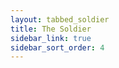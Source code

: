 ```yaml
---
layout: tabbed_soldier
title: The Soldier
sidebar_link: true
sidebar_sort_order: 4
---
```


<!-- The content for this page is under layouts/.

It's a hacky fix to get tabbed content into this theme, but it does the job for now. -->

